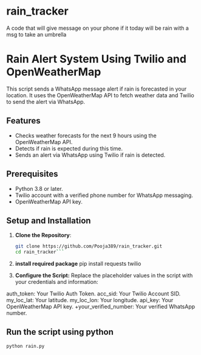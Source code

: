 # rain_tracker
A code that will give message on your phone if it today will be rain with a msg to take an umbrella
# Rain Alert System Using Twilio and OpenWeatherMap

This script sends a WhatsApp message alert if rain is forecasted in your location. It uses the OpenWeatherMap API to fetch weather data and Twilio to send the alert via WhatsApp.

## Features

- Checks weather forecasts for the next 9 hours using the OpenWeatherMap API.
- Detects if rain is expected during this time.
- Sends an alert via WhatsApp using Twilio if rain is detected.

## Prerequisites

- Python 3.8 or later.
- Twilio account with a verified phone number for WhatsApp messaging.
- OpenWeatherMap API key.

## Setup and Installation

1. **Clone the Repository**:
   ```bash
   git clone https://github.com/Pooja389/rain_tracker.git
   cd rain_tracker```

2. **install required package**
   pip install requests twilio


3. **Configure the Script:** Replace the placeholder values in the script with your credentials and information:

  auth_token: Your Twilio Auth Token.
  acc_sid: Your Twilio Account SID.
  my_loc_lat: Your latitude.
  my_loc_lon: Your longitude.
  api_key: Your OpenWeatherMap API key.
  +your_verified_number: Your verified WhatsApp number.  
  
## Run the script using python 
  ```bash
  python rain.py 

   
